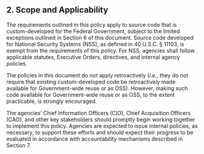 ## 2. Scope and Applicability

The requirements outlined in this policy apply to source code that is custom-developed for the Federal Government, subject to the limited exceptions outlined in Section 6 of this document. Source code developed for National Security Systems (NSS), as defined in 40 U.S.C. § 11103, is exempt from the requirements of this policy. For NSS, agencies shall follow applicable statutes, Executive Orders, directives, and internal agency policies.

The policies in this document do not apply retroactively (_i.e._, they do not require that existing custom-developed code be retroactively made available for Government-wide reuse or as OSS). However, making such code available for Government-wide reuse or as OSS, to the extent practicable, is strongly encouraged.

The agencies’ Chief Information Officers (CIO), Chief Acquisition Officers (CAO), and other key stakeholders should promptly begin working together to implement this policy. Agencies are expected to issue internal policies, as necessary, to support these efforts and should expect their progress to be evaluated in accordance with accountability mechanisms described in Section 7.
